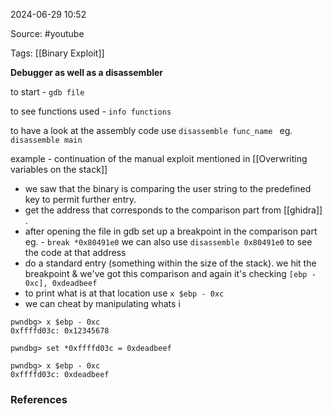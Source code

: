
2024-06-29 10:52

Source: #youtube 

Tags: [[Binary Exploit]] 

**Debugger as well as a disassembler** 

to start - `gdb file`

to see functions used - `info functions`

to have a look at the assembly code use `disassemble func_name `
eg. `disassemble main`

example - continuation of the manual exploit mentioned in [[Overwriting variables on the stack]]

- we saw that the binary is comparing the user string to the predefined key to permit further entry. 
- get the address that corresponds to the comparison part from [[ghidra]] .
- after opening the file in gdb set up a breakpoint in the comparison part
	eg. - `break *0x80491e0`
	we can also use `disassemble 0x80491e0` to see the code at that address 
- do a standard entry (something within the size of the stack). we hit the breakpoint & we've got this comparison and again it's checking `[ebp - 0xc], 0xdeadbeef`
- to print what is at that location use `x $ebp - 0xc`
- we can cheat by manipulating whats i
```
pwndbg> x $ebp - 0xc
0xffffd03c: 0x12345678

pwndbg> set *0xffffd03c = 0xdeadbeef

pwndbg> x $ebp - 0xc
0xffffd03c: 0xdeadbeef
```
### References
